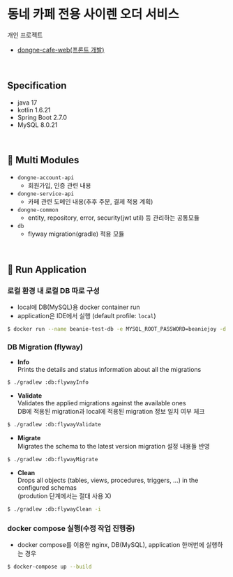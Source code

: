 # 동네 카페 전용 사이렌 오더 서비스

개인 프로젝트
- [dongne-cafe-web(프론트 개발)](https://github.com/beaniejoy/dongne-cafe-web)

<br>

## Specification
- java 17
- kotlin 1.6.21
- Spring Boot 2.7.0
- MySQL 8.0.21

<br>

## :pushpin: Multi Modules
- `dongne-account-api`
  - 회원가입, 인증 관련 내용
- `dongne-service-api`
  - 카페 관련 도메인 내용(추후 주문, 결제 적용 계획)
- `dongne-common`
  - entity, repository, error, security(jwt util) 등 관리하는 공통모듈
- `db`
  - flyway migration(gradle) 적용 모듈

<br>

## :pushpin: Run Application

### 로컬 환경 내 로컬 DB 따로 구성
- local에 DB(MySQL)용 docker container run
- application은 IDE에서 실행 (default profile: `local`)
```bash
$ docker run --name beanie-test-db -e MYSQL_ROOT_PASSWORD=beaniejoy -d -p 3306:3306 mysql:8.0.21
```

### DB Migration (flyway)
- **Info**  
Prints the details and status information about all the migrations
```bash
$ ./gradlew :db:flywayInfo
```
- **Validate**  
Validates the applied migrations against the available ones  
DB에 적용된 migration과 local에 적용된 migration 정보 일치 여부 체크
```bash
$ ./gradlew :db:flywayValidate
```
- **Migrate**  
Migrates the schema to the latest version
migration 설정 내용들 반영
```bash
$ ./gradlew :db:flywayMigrate
```
- **Clean**  
Drops all objects (tables, views, procedures, triggers, …) in the configured schemas  
(prodution 단계에서는 절대 사용 X)
```bash
$ ./gradlew :db:flywayClean -i
```


### docker compose 실행(수정 작업 진행중)
- docker compose를 이용한 nginx, DB(MySQL), application 한꺼번에 실행하는 경우
```bash
$ docker-compose up --build
```
